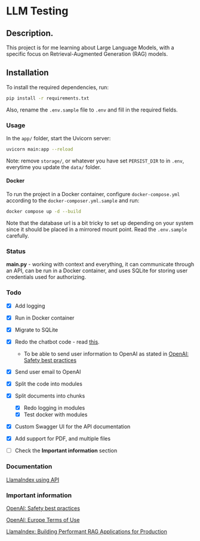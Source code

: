 # LLM Testing

## Description.

This project is for me learning about Large Language Models, with a specific focus on Retrieval-Augmented Generation (RAG) models.

## Installation

To install the required dependencies, run:

```bash
pip install -r requirements.txt
```

Also, rename the `.env.sample` file to `.env` and fill in the required fields.

### Usage

In the `app/` folder, start the Uvicorn server:

```bash
uvicorn main:app --reload
```

Note: remove `storage/`, or whatever you have set `PERSIST_DIR` to in `.env`, everytime you update the `data/` folder.

#### Docker

To run the project in a Docker container, configure `docker-compose.yml` according to the `docker-composer.yml.sample` and run:

```bash
docker compose up -d --build
```

Note that the database url is a bit tricky to set up depending on your system since it should be placed in a mirrored mount point. Read the `.env.sample` carefully.

### Status

**main.py** - working with context and everything, it can communicate through an API, can be run in a Docker container, and uses SQLite for storing user credentials used for authorizing.

### Todo

- [x] Add logging
- [x] Run in Docker container
- [x] Migrate to SQLite
- [x] Redo the chatbot code - read [this](https://docs.llamaindex.ai/en/stable/examples/llm/openai/).

  - To be able to send user information to OpenAI as stated in [OpenAI: Safety best practices](https://platform.openai.com/docs/guides/safety-best-practices)

- [x] Send user email to OpenAI
- [x] Split the code into modules
- [x] Split documents into chunks
  - [x] Redo logging in modules
  - [x] Test docker with modules
- [x] Custom Swagger UI for the API documentation
- [x] Add support for PDF, and multiple files
- [ ] Check the **Important information** section

### Documentation

[LlamaIndex using API](https://docs.llamaindex.ai/en/stable/getting_started/starter_example/)

### Important information

[OpenAI: Safety best practices](https://platform.openai.com/docs/guides/safety-best-practices)

[OpenAI: Europe Terms of Use](https://openai.com/policies/terms-of-use/)

[LlamaIndex: Building Performant RAG Applications for Production](https://docs.llamaindex.ai/en/stable/optimizing/production_rag/)

